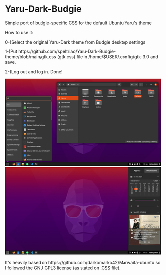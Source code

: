 # Yaru-Dark-Budgie
Simple port of budgie-specific CSS for the default Ubuntu Yaru's theme

<p>How to use it: 
<p>0-)Select the original Yaru-Dark theme from Budgie desktop settings</p>
<p>1-)Put https://github.com/speltriao/Yaru-Dark-Budgie-theme/blob/main/gtk.css (gtk.css) file in /home/$USER/.config/gtk-3.0 and save.</p>
<p>2-)Log out and log in. Done! </p> 

![ScreenShot](print.png)
<br>
![ScreemShot](print2.png)

<p>It's heavily based on https://github.com/darkomarko42/Marwaita-ubuntu so I followed the GNU GPL3 license (as stated on .CSS file).</p>
